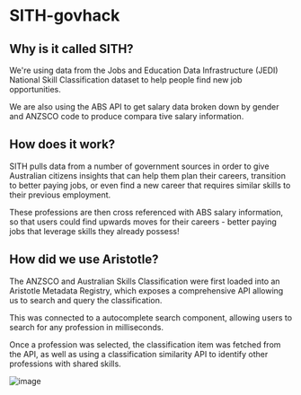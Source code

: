 # SITH-govhack

## Why is it called SITH?
We're using data from the Jobs and Education Data Infrastructure (JEDI) National Skill Classification dataset to help people find new job opportunities.

We are also using the ABS API to get salary data broken down by gender and ANZSCO code to produce compara
tive salary information.


## How does it work?
SITH pulls data from a number of government sources in order to give Australian citizens insights that can help them plan their careers, transition to better paying jobs, or even find a new career that requires similar skills to their previous employment.

These professions are then cross referenced with ABS salary information, so that users could find upwards moves for their careers - better paying jobs that leverage skills they already possess!

## How did we use Aristotle?
The ANZSCO and Australian Skills Classification were first loaded into an Aristotle Metadata Registry, which exposes a comprehensive API allowing us to search and query the classification.

This was connected to a autocomplete search component, allowing users to search for any profession in milliseconds.

Once a profession was selected, the classification item was fetched from the API, as well as using a classification similarity API to identify other professions with shared skills.

![image](https://user-images.githubusercontent.com/2173174/130344806-0421beae-22b8-481b-9dda-03b569440a54.png)
